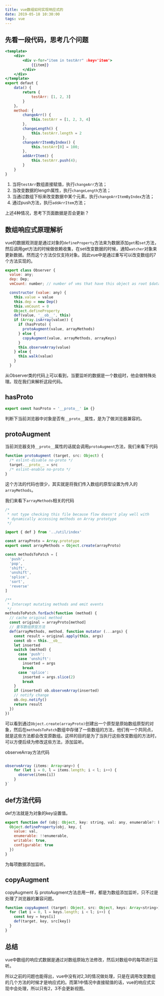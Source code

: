 ```yaml
---
title: vue数组如何实现响应式的
date: 2019-05-18 10:30:00
tags: vue
---
```


## 先看一段代码，思考几个问题

```jsx
<template>
    <div>
        <div v-for="item in testArr" :key='item'>
            {{item}}
        </div>
    </div>
</template>
export defaut {
    data() {
        return {
            testArr: [1, 2, 3]
        }
    }，
    method: {
        changeArr() {
            this.testArr = [1, 2, 3, 4]
        },
        changeLength() {
            this.testArr.length = 2
        },
        changeArrItemByIndex() {
            this.testArr[0] = 100;
        },
        addArrItem() {
            this.testArr.push(4);
        }
    }
}
```

1. 当将`testArr`数组直接赋值，执行`changeArr`方法；
2. 当改变数据的length属性，执行`changeLength`方法；
3. 当通过数组下标来改变数据中某个元素，执行`changeArrItemByIndex`方法；
4. 通过push方法，执行`addArrItem`方法；

上述4种情况，思考下页面数据是否会更新？

## 数组响应式原理解析

vue的数据观测是是通过对象的`defineProperty`方法来为数据添加`get`和`set`方法，然后调用get方法的时候做依赖收集，在set改变数据的时候，通知`watcher`对象来更新数据。然而这个方法仅仅支持对象。因此vue中是通过重写可以改变数组的7个方法实现的。

```jsx
export class Observer {
  value: any;
  dep: Dep;
  vmCount: number; // number of vms that have this object as root $data

  constructor (value: any) {
    this.value = value
    this.dep = new Dep()
    this.vmCount = 0
    Object.defineProperty
    def(value, '__ob__', this)
    if (Array.isArray(value)) {
      if (hasProto) {
        protoAugment(value, arrayMethods)
      } else {
        copyAugment(value, arrayMethods, arrayKeys)
      }
      this.observeArray(value)
    } else {
      this.walk(value)
    }
  }
```

从Observer类的代码上可以看到，当要监听的数据是一个数组时，他会做特殊处理。现在我们来解析这段代码。

## hasProto

```jsx
export const hasProto = '__proto__' in {}
```

判断下当前浏览器中对象是否有`__proto__`属性，是为了做浏览器兼容的。

## protoAugment

当前浏览器支持`__proto__`属性的话就会调用`protoAugment`方法，我们来看下代码

```jsx
function protoAugment (target, src: Object) {
  /* eslint-disable no-proto */
  target.__proto__ = src
  /* eslint-enable no-proto */
}
```

这个方法的代码也很少，其实就是将我们传入数组的原型设置为传入的`arrayMethods`。

我们来看下`arrayMethods`相关的代码

```jsx
/*
 * not type checking this file because flow doesn't play well with
 * dynamically accessing methods on Array prototype
 */

import { def } from '../util/index'

const arrayProto = Array.prototype
export const arrayMethods = Object.create(arrayProto)

const methodsToPatch = [
  'push',
  'pop',
  'shift',
  'unshift',
  'splice',
  'sort',
  'reverse'
]

/**
 * Intercept mutating methods and emit events
 */
methodsToPatch.forEach(function (method) {
  // cache original method
  const original = arrayProto[method]
  // 重写数组原型方法
  def(arrayMethods, method, function mutator (...args) {
    const result = original.apply(this, args)
    const ob = this.__ob__
    let inserted
    switch (method) {
      case 'push':
      case 'unshift':
        inserted = args
        break
      case 'splice':
        inserted = args.slice(2)
        break
    }
    if (inserted) ob.observeArray(inserted)
    // notify change
    ob.dep.notify()
    return result
  })
})
```

可以看到通过`Object.create(arrayProto)`创建出一个原型是原始数组原型的对象，然后在`methodsToPatch`数组中存储了一些数组的方法，他们有一个共同点，就是这些方法都会改变原数组。这样的目的是为了当执行这些改变数组的方法时，可以方便后续为修改这些方法，添加监听。

observeArray方法代码

```jsx

observeArray (items: Array<any>) {
    for (let i = 0, l = items.length; i < l; i++) {
      observe(items[i])
    }
}`
```

## def方法代码

def方法就是为对象的key设置值。

```jsx
export function def (obj: Object, key: string, val: any, enumerable?: boolean) {
  Object.defineProperty(obj, key, {
    value: val,
    enumerable: !!enumerable,
    writable: true,
    configurable: true
  })
}
```

为每项数据添加监听。

## copyAugment

copyAugment 与 protoAugment方法总用一样，都是为数组添加监听，只不过是处理了浏览器的兼容问题。

```jsx
function copyAugment (target: Object, src: Object, keys: Array<string>) {
  for (let i = 0, l = keys.length; i < l; i++) {
    const key = keys[i]
    def(target, key, src[key])
  }
}
```

## 总结

vue中数组的响应式数据是通过对数组原始方法修改，然后对数组中的每项进行监听。

所以之前的问题也能得出，vue中没有对2,3的情况做处理，只是在调用改变数组的几个方法的时候才是响应式的。而第1中情况中直接赋值的话，vue的响应式实现中会处理，所以只有2，3不会更新视图。